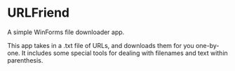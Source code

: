 # URLFriend
A simple WinForms file downloader app.

This app takes in a .txt file of URLs, and downloads them for you one-by-one. It includes some special tools for dealing with filenames and text within parenthesis.
